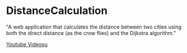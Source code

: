 # DistanceCalculation

"A web application that calculates the distance between two cities using both the direct distance (as the crow flies) and the Dijkstra algorithm."

[Youtube Videosu](https://youtu.be/nHs_MrrZ6oQ)

<br>
<!--https://github.com/burakismlg53/DistanceCalculation/assets/80219641/d71ffc01-1f7d-4f39-8417-efb0c8d37c0b -->

